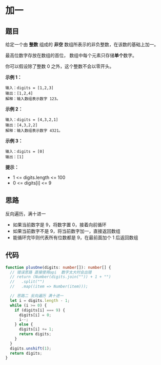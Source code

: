 # 加一

## 题目

给定一个由 **整数** 组成的 **非空** 数组所表示的非负整数，在该数的基础上加一。

最高位数字存放在数组的首位， 数组中每个元素只存储**单个**数字。

你可以假设除了整数 0 之外，这个整数不会以零开头。

**示例 1：**

```
输入：digits = [1,2,3]
输出：[1,2,4]
解释：输入数组表示数字 123。
```

**示例 2：**

```
输入：digits = [4,3,2,1]
输出：[4,3,2,2]
解释：输入数组表示数字 4321。
```

**示例 3：**

```
输入：digits = [0]
输出：[1]
```

**提示：**

- 1 <= digits.length <= 100
- 0 <= digits[i] <= 9

## 思路

反向遍历，满十进一

- 如果当前数字是 9，将数字置 0，接着向前循环
- 如果当前数字不是 9，将当前数字加一，直接返回数组
- 能循环完毕则代表所有位数都是 9，在最前面加个 1 后返回数组

## 代码

```ts
function plusOne(digits: number[]): number[] {
  // 错误思路 直接使用api  数字太大时会出错
  // return (Number(digits.join("")) + 1 + "")
  //   .split("")
  //   .map((item => Number(item)));

  // 思路二 反向遍历 满十进一
  let i = digits.length - 1;
  while (i >= 0) {
    if (digits[i] === 9) {
      digits[i] = 0;
      i--;
    } else {
      digits[i] += 1;
      return digits;
    }
  }
  digits.unshift(1);
  return digits;
}
```
